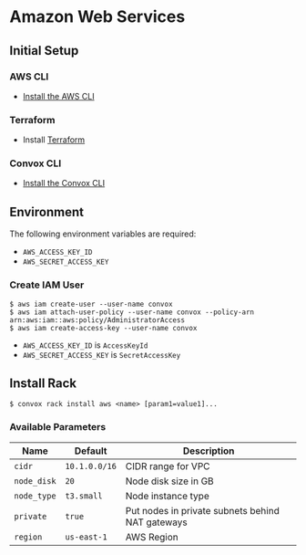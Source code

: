 # Amazon Web Services

## Initial Setup

### AWS CLI

- [Install the AWS CLI](https://docs.aws.amazon.com/cli/latest/userguide/cli-chap-install.html)

### Terraform

- Install [Terraform](https://learn.hashicorp.com/terraform/getting-started/install.html)

### Convox CLI

- [Install the Convox CLI](../cli.md)

## Environment

The following environment variables are required:

- `AWS_ACCESS_KEY_ID`
- `AWS_SECRET_ACCESS_KEY`

### Create IAM User

    $ aws iam create-user --user-name convox
    $ aws iam attach-user-policy --user-name convox --policy-arn arn:aws:iam::aws:policy/AdministratorAccess
    $ aws iam create-access-key --user-name convox

- `AWS_ACCESS_KEY_ID` is `AccessKeyId`
- `AWS_SECRET_ACCESS_KEY` is `SecretAccessKey`

## Install Rack

    $ convox rack install aws <name> [param1=value1]...

### Available Parameters

| Name        | Default       | Description                                      |
| ----------- | ------------- | ------------------------------------------------ |
| `cidr`      | `10.1.0.0/16` | CIDR range for VPC                               |
| `node_disk` | `20`          | Node disk size in GB                             |
| `node_type` | `t3.small`    | Node instance type                               |
| `private`   | `true`        | Put nodes in private subnets behind NAT gateways |
| `region`    | `us-east-1`   | AWS Region                                       |